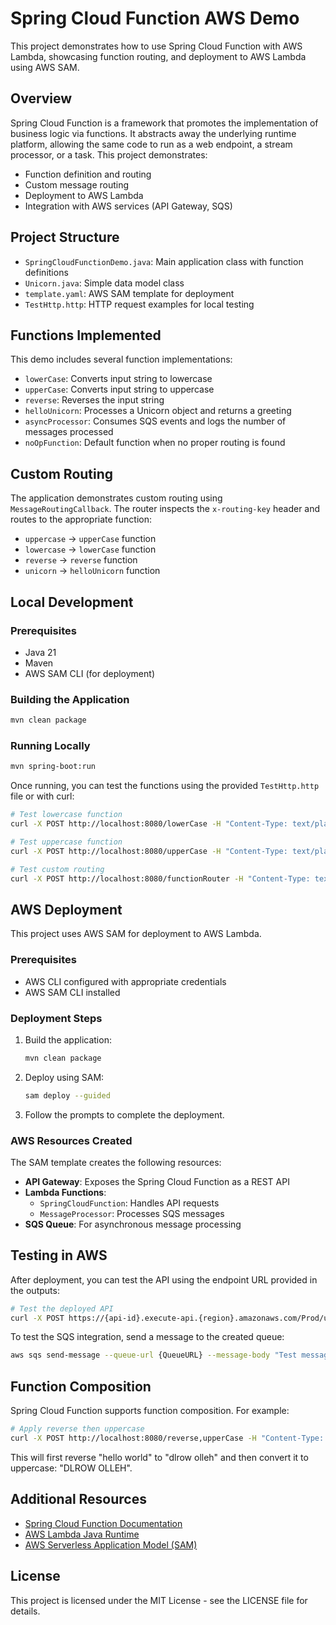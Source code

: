 # Spring Cloud Function AWS Demo

This project demonstrates how to use Spring Cloud Function with AWS Lambda, showcasing function routing, and deployment to AWS Lambda using AWS SAM.

## Overview

Spring Cloud Function is a framework that promotes the implementation of business logic via functions. It abstracts away the underlying runtime platform, allowing the same code to run as a web endpoint, a stream processor, or a task. This project demonstrates:

- Function definition and routing
- Custom message routing
- Deployment to AWS Lambda
- Integration with AWS services (API Gateway, SQS)

## Project Structure

- `SpringCloudFunctionDemo.java`: Main application class with function definitions
- `Unicorn.java`: Simple data model class
- `template.yaml`: AWS SAM template for deployment
- `TestHttp.http`: HTTP request examples for local testing

## Functions Implemented

This demo includes several function implementations:

- `lowerCase`: Converts input string to lowercase
- `upperCase`: Converts input string to uppercase
- `reverse`: Reverses the input string
- `helloUnicorn`: Processes a Unicorn object and returns a greeting
- `asyncProcessor`: Consumes SQS events and logs the number of messages processed
- `noOpFunction`: Default function when no proper routing is found

## Custom Routing

The application demonstrates custom routing using `MessageRoutingCallback`. The router inspects the `x-routing-key` header and routes to the appropriate function:

- `uppercase` → `upperCase` function
- `lowercase` → `lowerCase` function
- `reverse` → `reverse` function
- `unicorn` → `helloUnicorn` function

## Local Development

### Prerequisites

- Java 21
- Maven
- AWS SAM CLI (for deployment)

### Building the Application

```bash
mvn clean package
```

### Running Locally

```bash
mvn spring-boot:run
```

Once running, you can test the functions using the provided `TestHttp.http` file or with curl:

```bash
# Test lowercase function
curl -X POST http://localhost:8080/lowerCase -H "Content-Type: text/plain" -d "HELLO WORLD"

# Test uppercase function
curl -X POST http://localhost:8080/upperCase -H "Content-Type: text/plain" -d "hello world"

# Test custom routing
curl -X POST http://localhost:8080/functionRouter -H "Content-Type: text/plain" -H "x-routing-key: uppercase" -d "hello world"
```

## AWS Deployment

This project uses AWS SAM for deployment to AWS Lambda.

### Prerequisites

- AWS CLI configured with appropriate credentials
- AWS SAM CLI installed

### Deployment Steps

1. Build the application:
   ```bash
   mvn clean package
   ```

2. Deploy using SAM:
   ```bash
   sam deploy --guided
   ```

3. Follow the prompts to complete the deployment.

### AWS Resources Created

The SAM template creates the following resources:

- **API Gateway**: Exposes the Spring Cloud Function as a REST API
- **Lambda Functions**:
  - `SpringCloudFunction`: Handles API requests
  - `MessageProcessor`: Processes SQS messages
- **SQS Queue**: For asynchronous message processing

## Testing in AWS

After deployment, you can test the API using the endpoint URL provided in the outputs:

```bash
# Test the deployed API
curl -X POST https://{api-id}.execute-api.{region}.amazonaws.com/Prod/uppercase/ -H "Content-Type: text/plain" -d "hello world"
```

To test the SQS integration, send a message to the created queue:

```bash
aws sqs send-message --queue-url {QueueURL} --message-body "Test message"
```

## Function Composition

Spring Cloud Function supports function composition. For example:

```bash
# Apply reverse then uppercase
curl -X POST http://localhost:8080/reverse,upperCase -H "Content-Type: text/plain" -d "hello world"
```

This will first reverse "hello world" to "dlrow olleh" and then convert it to uppercase: "DLROW OLLEH".

## Additional Resources

- [Spring Cloud Function Documentation](https://spring.io/projects/spring-cloud-function)
- [AWS Lambda Java Runtime](https://docs.aws.amazon.com/lambda/latest/dg/lambda-java.html)
- [AWS Serverless Application Model (SAM)](https://aws.amazon.com/serverless/sam/)

## License

This project is licensed under the MIT License - see the LICENSE file for details.

